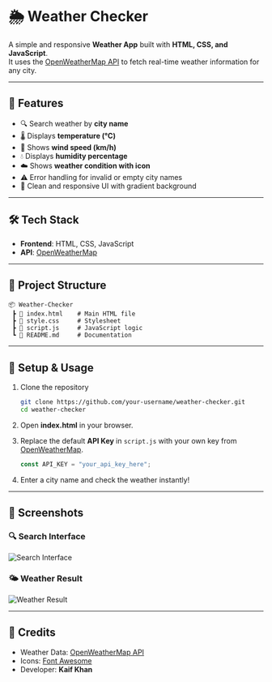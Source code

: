 # 🌦 Weather Checker

A simple and responsive **Weather App** built with **HTML, CSS, and
JavaScript**.\
It uses the [OpenWeatherMap API](https://openweathermap.org/api) to
fetch real-time weather information for any city.

------------------------------------------------------------------------

## 🚀 Features

-   🔍 Search weather by **city name**
-   🌡 Displays **temperature (°C)**
-   💨 Shows **wind speed (km/h)**
-   💧 Displays **humidity percentage**
-   ☁️ Shows **weather condition with icon**
-   ⚠️ Error handling for invalid or empty city names
-   🎨 Clean and responsive UI with gradient background

------------------------------------------------------------------------

## 🛠️ Tech Stack

-   **Frontend**: HTML, CSS, JavaScript
-   **API**: [OpenWeatherMap](https://openweathermap.org/api)

------------------------------------------------------------------------

## 📂 Project Structure

    📦 Weather-Checker
     ┣ 📜 index.html    # Main HTML file
     ┣ 📜 style.css     # Stylesheet
     ┣ 📜 script.js     # JavaScript logic
     ┗ 📜 README.md     # Documentation

------------------------------------------------------------------------

## 🔑 Setup & Usage

1.  Clone the repository

    ``` bash
    git clone https://github.com/your-username/weather-checker.git
    cd weather-checker
    ```

2.  Open **index.html** in your browser.

3.  Replace the default **API Key** in `script.js` with your own key
    from
    [OpenWeatherMap](https://home.openweathermap.org/users/sign_up).

    ``` js
    const API_KEY = "your_api_key_here";
    ```

4.  Enter a city name and check the weather instantly!

------------------------------------------------------------------------

## 📸 Screenshots

### 🔍 Search Interface

![Search
Interface](https://via.placeholder.com/400x250.png?text=Search+UI)

### 🌤 Weather Result

![Weather
Result](https://via.placeholder.com/400x250.png?text=Weather+Result)

------------------------------------------------------------------------

## 🙌 Credits

-   Weather Data: [OpenWeatherMap API](https://openweathermap.org/api)
-   Icons: [Font Awesome](https://fontawesome.com/)
-   Developer: **Kaif Khan**
